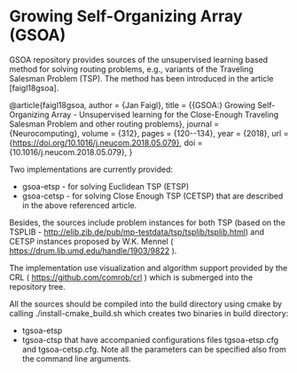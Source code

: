 # Growing Self-Organizing Array (GSOA)

GSOA repository provides sources of the unsupervised learning based method for solving routing problems, e.g., variants of the Traveling Salesman Problem (TSP). The method has been introduced in the article [faigl18gsoa].

@article{faigl18gsoa,
  author    = {Jan Faigl},
  title     = {{GSOA:} Growing Self-Organizing Array - Unsupervised learning for
               the Close-Enough Traveling Salesman Problem and other routing problems},
  journal   = {Neurocomputing},
  volume    = {312},
  pages     = {120--134},
  year      = {2018},
  url       = {https://doi.org/10.1016/j.neucom.2018.05.079},
  doi       = {10.1016/j.neucom.2018.05.079},
}

Two implementations are currently provided:
* gsoa-etsp  - for solving Euclidean TSP (ETSP)
* gsoa-cetsp - for solving Close Enough TSP (CETSP)
that are described in the above referenced article.

Besides, the sources include problem instances for both TSP (based on the TSPLIB - http://elib.zib.de/pub/mp-testdata/tsp/tsplib/tsplib.html) and CETSP instances proposed by W.K. Mennel ( https://drum.lib.umd.edu/handle/1903/9822 ).

The implementation use visualization and algorithm support provided by the CRL ( https://github.com/comrob/crl ) which is submerged into the repository tree.

All the sources should be compiled into the build directory using cmake by calling ./install-cmake_build.sh which creates two binaries in build directory:
* tgsoa-etsp
* tgsoa-ctsp
that have accompanied configurations files tgsoa-etsp.cfg and tgsoa-cetsp.cfg. Note all the parameters can be specified also from the command line arguments.



